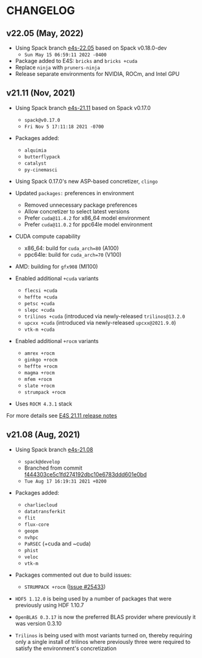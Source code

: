CHANGELOG
=========

v22.05 (May, 2022)
----------------------

- Using Spack branch [e4s-22.05](https://github.com/spack/spack/tree/e4s-22.05) based on Spack v0.18.0-dev
  - `Sun May 15 06:59:11 2022 -0400`
- Package added to E4S: `bricks` and `bricks +cuda`
- Replace `ninja` with `pruners-ninja`
- Release separate environments for NVIDIA, ROCm, and Intel GPU

v21.11 (Nov, 2021)
----------------------

- Using Spack branch [e4s-21.11](https://github.com/spack/spack/tree/e4s-21.11) based on Spack v0.17.0
  - `spack@v0.17.0`
  - `Fri Nov 5 17:11:18 2021 -0700`

- Packages added:
  - `alquimia`
  - `butterflypack`
  - `catalyst`
  - `py-cinemasci`

- Using Spack 0.17.0's new ASP-based concretizer, `clingo`

- Updated `packages:` preferences in environment
  - Removed unnecessary package preferences
  - Allow concretizer to select latest versions
  - Prefer `cuda@11.4.2` for x86_64 model environment
  - Prefer `cuda@11.0.2` for ppc64le model environment

- CUDA compute capability
  - x86_64: build for `cuda_arch=80` (A100)
  - ppc64le: build for `cuda_arch=70` (V100)

- AMD: building for `gfx908` (MI100)

- Enabled additional `+cuda` variants
  - `flecsi +cuda`
  - `heffte +cuda`
  - `petsc +cuda`
  - `slepc +cuda`
  - `trilinos +cuda` (introduced via newly-released `trilinos@13.2.0`
  - `upcxx +cuda` (introduced via newly-released `upcxx@2021.9.0`)
  - `vtk-m +cuda`

- Enabled additional `+rocm` variants
  - `amrex +rocm`
  - `ginkgo +rocm`
  - `heffte +rocm`
  - `magma +rocm`
  - `mfem +rocm`
  - `slate +rocm`
  - `strumpack +rocm`

- Uses `ROCM 4.3.1` stack

For more details see [E4S 21.11 release notes](https://www.dropbox.com/s/pfqefakku4f76zb/E4S_21.11.pptx)

v21.08 (Aug, 2021)
----------------------

- Using Spack branch [e4s-21.08](https://github.com/spack/spack/tree/e4s-21.08)
  - `spack@develop`
  - Branched from commit [f444303ce5c1fd274192dbc10e6783ddd601e0bd](https://github.com/spack/spack/commit/f444303ce5c1fd274192dbc10e6783ddd601e0bd)
  - `Tue Aug 17 16:19:31 2021 +0200`

- Packages added:
  - `charliecloud`
  - `datatransferkit`
  - `flit`
  - `flux-core`
  - `geopm`
  - `nvhpc`
  - `PaRSEC` (+cuda and ~cuda)
  - `phist`
  - `veloc`
  - `vtk-m`

- Packages commented out due to build issues:
  - `STRUMPACK +rocm` ([Issue #25433](https://github.com/spack/spack/issues/25433))

- `HDF5 1.12.0` is being used by a number of packages that were previously using HDF 1.10.7
- `OpenBLAS 0.3.17` is now the preferred BLAS provider where previously it was version 0.3.10
- `Trilinos` is being used with most variants turned on, thereby requiring only a single install of trilinos where previously three were required to satisfy the environment's concretization
